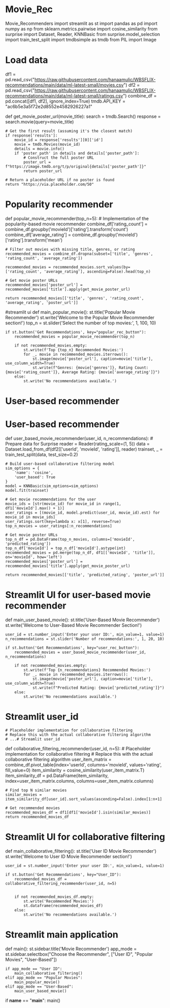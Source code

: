 # Movie_Rec
Movie_Recommenders
import streamlit as st
import pandas as pd
import numpy as np
from sklearn.metrics.pairwise import cosine_similarity
from surprise import Dataset, Reader, KNNBasic
from surprise.model_selection import train_test_split
import tmdbsimple as tmdb
from PIL import Image
# Load data
df1 = pd.read_csv("https://raw.githubusercontent.com/hanaamulic/WBSFLIX-recommendations/main/data/ml-latest-small/movies.csv")
df2 = pd.read_csv("https://raw.githubusercontent.com/hanaamulic/WBSFLIX-recommendations/main/data/ml-latest-small/ratings.csv")
combine_df = pd.concat([df1, df2], ignore_index=True)
tmdb.API_KEY = "ac6b5e3a5f72e2d8552e4582926227a1"

def get_movie_poster_url(movie_title):
    search = tmdb.Search()
    response = search.movie(query=movie_title)
    
    # Get the first result (assuming it's the closest match)
    if response['results']:
        movie_id = response['results'][0]['id']
        movie = tmdb.Movies(movie_id)
        details = movie.info()
        if 'poster_path' in details and details['poster_path']:
            # Construct the full poster URL
            poster_url = f"https://image.tmdb.org/t/p/original{details['poster_path']}"
            return poster_url
    
    # Return a placeholder URL if no poster is found
    return "https://via.placeholder.com/50"


# Popularity recommender
def popular_movie_recommender(top_n=5):
    # Implementation of the popularity-based movie recommender
    combine_df['rating_count'] = combine_df.groupby('movieId')['rating'].transform('count')
    combine_df['average_rating'] = combine_df.groupby('movieId')['rating'].transform('mean')
    
    # Filter out movies with missing title, genres, or rating
    recommended_movies = combine_df.dropna(subset=['title', 'genres', 'rating_count', 'average_rating'])
    
    recommended_movies = recommended_movies.sort_values(by=['rating_count', 'average_rating'], ascending=False).head(top_n)
    
    # Get movie poster URLs
    recommended_movies['poster_url'] = recommended_movies['title'].apply(get_movie_poster_url)
    
    return recommended_movies[['title', 'genres', 'rating_count', 'average_rating', 'poster_url']]

#streamlit ui
def main_popular_movie():
    st.title('Popular Movie Recommender')
    st.write('Welcome to the Popular Movie Recommender section!')
    top_n = st.slider('Select the number of top movies:', 1, 100, 10)

    if st.button('Get Recommendations', key="popular_rec_button"):
        recommended_movies = popular_movie_recommender(top_n)

        if not recommended_movies.empty:
            st.write(f'Top {top_n} Recommended Movies:')
            for _, movie in recommended_movies.iterrows():
                st.image(movie['poster_url'], caption=movie['title'], use_column_width=True)
                st.write(f"Genres: {movie['genres']}, Rating Count: {movie['rating_count']}, Average Rating: {movie['average_rating']}")
        else:
            st.write('No recommendations available.')

# User-based recommender

# User-based recommender
def user_based_movie_recommender(user_id, n_recommendations):
    # Prepare data for Surprise
    reader = Reader(rating_scale=(1, 5))
    data = Dataset.load_from_df(df2[['userId', 'movieId', 'rating']], reader)
    trainset, _ = train_test_split(data, test_size=0.2)

    # Build user-based collaborative filtering model
    sim_options = {
        'name': 'cosine',
        'user_based': True
    }
    model = KNNBasic(sim_options=sim_options)
    model.fit(trainset)

    # Get movie recommendations for the user
    movie_ids = [str(movie_id) for movie_id in range(1, df1['movieId'].max() + 1)]
    user_ratings = [(movie_id, model.predict(user_id, movie_id).est) for movie_id in movie_ids]
    user_ratings.sort(key=lambda x: x[1], reverse=True)
    top_n_movies = user_ratings[:n_recommendations]
    
    # Get movie poster URLs
    top_n_df = pd.DataFrame(top_n_movies, columns=['movieId', 'predicted_rating'])
    top_n_df['movieId'] = top_n_df['movieId'].astype(int)
    recommended_movies = pd.merge(top_n_df, df1[['movieId', 'title']], on='movieId', how='left')
    recommended_movies['poster_url'] = recommended_movies['title'].apply(get_movie_poster_url)
    
    return recommended_movies[['title', 'predicted_rating', 'poster_url']]


# Streamlit UI for user-based movie recommender
def main_user_based_movie():
    st.title('User-Based Movie Recommender')
    st.write('Welcome to User-Based Movie Recommender Section!')

    user_id = st.number_input('Enter your user ID:', min_value=1, value=1)
    n_recommendations = st.slider('Number of recommendations:', 1, 20, 10)

    if st.button('Get Recommendations', key="user_rec_button"):
        recommended_movies = user_based_movie_recommender(user_id, n_recommendations)

        if not recommended_movies.empty:
            st.write(f'Top {n_recommendations} Recommended Movies:')
            for _, movie in recommended_movies.iterrows():
                st.image(movie['poster_url'], caption=movie['title'], use_column_width=True)
                st.write(f"Predicted Rating: {movie['predicted_rating']}")
        else:
            st.write('No recommendations available.')

# Streamlit user_id
    # Placeholder implementation for collaborative filtering
    # Replace this with the actual collaborative filtering algorithm
    # ...# Streamlit user_id

def collaborative_filtering_recommender(user_id, n=5):
    # Placeholder implementation for collaborative filtering
    # Replace this with the actual collaborative filtering algorithm
    user_item_matrix = combine_df.pivot_table(index='userId', columns='movieId', values='rating', fill_value=0)
    item_similarity = cosine_similarity(user_item_matrix.T)
    item_similarity_df = pd.DataFrame(item_similarity, index=user_item_matrix.columns, columns=user_item_matrix.columns)
    
    # Find top N similar movies
    similar_movies = item_similarity_df[user_id].sort_values(ascending=False).index[1:n+1]
    
    # Get recommended movies
    recommended_movies_df = df1[df1['movieId'].isin(similar_movies)]
    return recommended_movies_df

# Streamlit UI for collaborative filtering
def main_collaborative_filtering():
    st.title('User ID Movie Recommender')
    st.write('Welcome to User ID Movie Recommender section!')

    user_id = st.number_input('Enter your user ID:', min_value=1, value=1)

    if st.button('Get Recommendations', key="User_ID"):
        recommended_movies_df = collaborative_filtering_recommender(user_id, n=5)


        if not recommended_movies_df.empty:
            st.write('Recommended Movies:')
            st.dataframe(recommended_movies_df)
        else:
            st.write('No recommendations available.')

# Streamlit main application
def main():
    st.sidebar.title('Movie Recommender')
    app_mode = st.sidebar.selectbox("Choose the Recommender", ["User ID", "Popular Movies", "User-Based"])

    if app_mode == "User ID":
        main_collaborative_filtering()
    elif app_mode == "Popular Movies":
        main_popular_movie()
    elif app_mode == "User-Based":
        main_user_based_movie()

if __name__ == "__main__":
    main()
